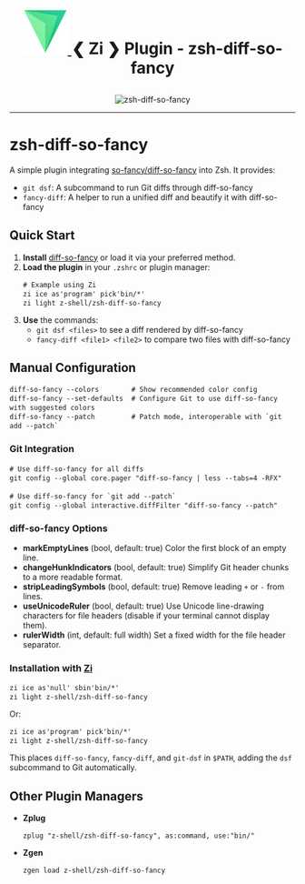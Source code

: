 <h1 align="center"><p>
  <a href="https://github.com/z-shell/zi">
    <img src="https://github.com/z-shell/zi/raw/main/docs/images/logo.png" alt="Logo" width="80px" height="80px" />
  </a>
❮ Zi ❯ Plugin - zsh-diff-so-fancy
</p></h1>
<div align="center">
  <p><img align="center" src="https://raw.githubusercontent.com/z-shell/wiki/main/static/img/gif/zsh-diff-so-fancy.gif" alt="zsh-diff-so-fancy" /></p>
</div><hr />

# zsh-diff-so-fancy

A simple plugin integrating [so-fancy/diff-so-fancy](https://github.com/so-fancy/diff-so-fancy) into Zsh. It provides:

- `git dsf`: A subcommand to run Git diffs through diff-so-fancy
- `fancy-diff`: A helper to run a unified diff and beautify it with diff-so-fancy

## Quick Start

1. **Install** [diff-so-fancy](https://github.com/so-fancy/diff-so-fancy#installation) or load it via your preferred method.
2. **Load the plugin** in your `.zshrc` or plugin manager:
   ```shell
   # Example using Zi
   zi ice as'program' pick'bin/*'
   zi light z-shell/zsh-diff-so-fancy
   ```
3. **Use** the commands:
   - `git dsf <files>` to see a diff rendered by diff-so-fancy
   - `fancy-diff <file1> <file2>` to compare two files with diff-so-fancy

## Manual Configuration

```shell
diff-so-fancy --colors        # Show recommended color config
diff-so-fancy --set-defaults  # Configure Git to use diff-so-fancy with suggested colors
diff-so-fancy --patch         # Patch mode, interoperable with `git add --patch`
```

### Git Integration

```shell
# Use diff-so-fancy for all diffs
git config --global core.pager "diff-so-fancy | less --tabs=4 -RFX"

# Use diff-so-fancy for `git add --patch`
git config --global interactive.diffFilter "diff-so-fancy --patch"
```

### diff-so-fancy Options

- **markEmptyLines** (bool, default: true)
  Color the first block of an empty line.
- **changeHunkIndicators** (bool, default: true)
  Simplify Git header chunks to a more readable format.
- **stripLeadingSymbols** (bool, default: true)
  Remove leading `+` or `-` from lines.
- **useUnicodeRuler** (bool, default: true)
  Use Unicode line-drawing characters for file headers (disable if your terminal cannot display them).
- **rulerWidth** (int, default: full width)
  Set a fixed width for the file header separator.

### Installation with [Zi](https://github.com/z-shell/zi)

```shell
zi ice as'null' sbin'bin/*'
zi light z-shell/zsh-diff-so-fancy
```

Or:

```shell
zi ice as'program' pick'bin/*'
zi light z-shell/zsh-diff-so-fancy
```

This places `diff-so-fancy`, `fancy-diff`, and `git-dsf` in `$PATH`, adding the `dsf` subcommand to Git automatically.

## Other Plugin Managers

- **Zplug**
  ```shell
  zplug "z-shell/zsh-diff-so-fancy", as:command, use:"bin/"
  ```
- **Zgen**
  ```shell
  zgen load z-shell/zsh-diff-so-fancy
  ```
